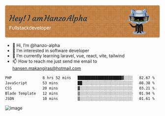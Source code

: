 ![Header](./github-header-image.png)

- 👋 Hi, I’m @hanzo-alpha
- 👀 I’m interested in software developer
- 🌱 I’m currently learning laravel, vue, react, vite, tailwind
- 📫 How to reach me just send me email to hansen.makangiras@hotmail.com 

<!---
hanzo-alpha/hanzo-alpha is a ✨ special ✨ repository because its `README.md` (this file) appears on your GitHub profile.
You can click the Preview link to take a look at your changes.
--->

<!--START_SECTION:waka-->

```txt
PHP              8 hrs 52 mins   ████████████████████▓░░░░   82.67 %
JavaScript       53 mins         ██░░░░░░░░░░░░░░░░░░░░░░░   08.38 %
CSS              20 mins         ▓░░░░░░░░░░░░░░░░░░░░░░░░   03.21 %
Blade Template   12 mins         ▒░░░░░░░░░░░░░░░░░░░░░░░░   01.94 %
JSON             10 mins         ▒░░░░░░░░░░░░░░░░░░░░░░░░   01.61 %
```

<!--END_SECTION:waka-->

![image](https://github.com/hanzo-alpha/hanzo-alpha/assets/111342797/c4bd2977-6123-4017-8652-6e166259b484)

